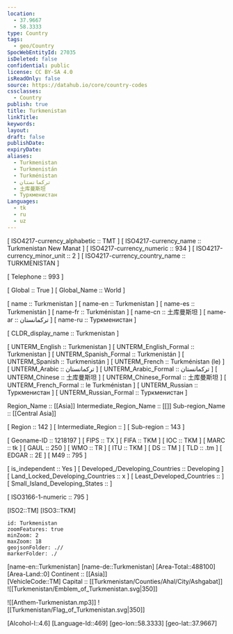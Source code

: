 ```yaml
---
location:
  - 37.9667
  - 58.3333
type: Country
tags:
  - geo/Country
SpocWebEntityId: 27035
isDeleted: false
confidential: public
license: CC BY-SA 4.0
isReadOnly: false
source: https://datahub.io/core/country-codes
cssclasses:
  - Country
publish: true
title: Turkmenistan
linkTitle:
keywords:
layout:
draft: false
publishDate:
expiryDate:
aliases:
  - Turkmenistan
  - Turkmenistán
  - Turkménistan
  - تركمانستان
  - 土库曼斯坦
  - Туркменистан
Languages:
  - tk
  - ru
  - uz
---
```



[	ISO4217-currency_alphabetic	 :: TMT ] 
[	ISO4217-currency_name	 :: Turkmenistan New Manat ] 
[	ISO4217-currency_numeric	 :: 934 ] 
[	ISO4217-currency_minor_unit	 :: 2 ] 
[	ISO4217-currency_country_name	 :: TURKMENISTAN ] 

[	Telephone	 :: 993 ] 

[	Global	 :: True ] 
[	Global_Name	 :: World ] 

[	name	 :: Turkmenistan ] 
[	name-en	 :: Turkmenistan ] 
[	name-es	 :: Turkmenistán ] 
[	name-fr	 :: Turkménistan ] 
[	name-cn	 :: 土库曼斯坦 ] 
[	name-ar	 :: تركمانستان ] 
[	name-ru	 :: Туркменистан ] 

[	CLDR_display_name	 :: Turkmenistan ] 

[	UNTERM_English	 :: Turkmenistan ] 
[	UNTERM_English_Formal	 :: Turkmenistan ] 
[	UNTERM_Spanish_Formal	 :: Turkmenistán ] 
[	UNTERM_Spanish	 :: Turkmenistán ] 
[	UNTERM_French	 :: Turkménistan (le) ] 
[	UNTERM_Arabic	 :: تركمانستان ] 
[	UNTERM_Arabic_Formal	 :: تركمانستان ] 
[	UNTERM_Chinese	 :: 土库曼斯坦 ] 
[	UNTERM_Chinese_Formal	 :: 土库曼斯坦 ] 
[	UNTERM_French_Formal	 :: le Turkménistan ] 
[	UNTERM_Russian	 :: Туркменистан ] 
[	UNTERM_Russian_Formal	 :: Туркменистан ] 

Region_Name ::  [[Asia]] 
Intermediate_Region_Name ::  [[]] 
Sub-region_Name ::  [[Central Asia]]  

[	Region	 :: 142 ] 
[	Intermediate_Region	 ::  ] 
[	Sub-region	 :: 143 ] 

[	Geoname-ID	 :: 1218197 ] 
[	FIPS	 :: TX ] 
[	FIFA	 :: TKM ] 
[	IOC	 :: TKM ] 
[	MARC	 :: tk ] 
[	GAUL	 :: 250 ] 
[	WMO	 :: TR ] 
[	ITU	 :: TKM ] 
[	DS	 :: TM ] 
[	TLD	 :: .tm ] 
[	EDGAR	 :: 2E ] 
[	M49	 :: 795 ] 

[	is_independent	 :: Yes ] 
[	Developed_/Developing_Countries	 :: Developing ] 
[	Land_Locked_Developing_Countries	 :: x ] 
[	Least_Developed_Countries	 ::  ] 
[	Small_Island_Developing_States	 ::  ] 

[	ISO3166-1-numeric	 :: 795 ] 



[ISO2::TM] 
[ISO3::TKM] 
```leaflet
id: Turkmenistan
zoomFeatures: true 
minZoom: 2 
maxZoom: 18
geojsonFolder: .// 
markerFolder: ./
```

[name-en::Turkmenistan] 
[name-de::Turkmenistan] 
[Area-Total::488100] 
[Area-Land::0] 
Continent :: [[Asia]]  
[VehicleCode::TM] 
Capital :: [[Turkmenistan/Counties/Ahal/City/Ashgabat]]  
![[Turkmenistan/Emblem_of_Turkmenistan.svg|350]]  

![[Anthem-Turkmenistan.mp3]] 
![[Turkmenistan/Flag_of_Turkmenistan.svg|350]]  

[Alcohol-l::4.6] 
[Language-Id::469] 
[geo-lon::58.3333] 
[geo-lat::37.9667] 




